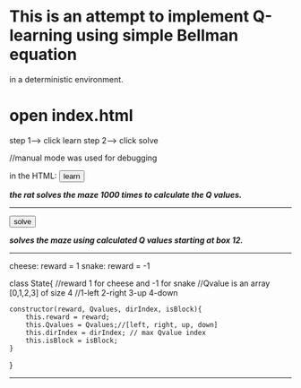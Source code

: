 # This is an attempt to implement Q-learning using simple Bellman equation 
in a deterministic environment. 

# open index.html
step 1--> click learn
step 2--> click solve

//manual mode was used for debugging

in the HTML:
<button id="learn" onclick="startLearning(1000)">learn</button> 

***the rat solves the maze 1000 times to calculate the Q values.***
_______________________________________________________________________
<button id="solve" onclick="solveAI(12)">solve</button>

***solves the maze using calculated Q values starting at box 12.***
_______________________________________________________________________

cheese: reward = 1
snake: reward = -1

class State{
    //reward 1 for cheese and -1 for snake
    //Qvalue is an array [0,1,2,3] of size 4
    //1-left 2-right 3-up 4-down
    
    constructor(reward, Qvalues, dirIndex, isBlock){
        this.reward = reward;
        this.Qvalues = Qvalues;//[left, right, up, down]
        this.dirIndex = dirIndex; // max Qvalue index
        this.isBlock = isBlock;
    }
}
***********************************************************************
